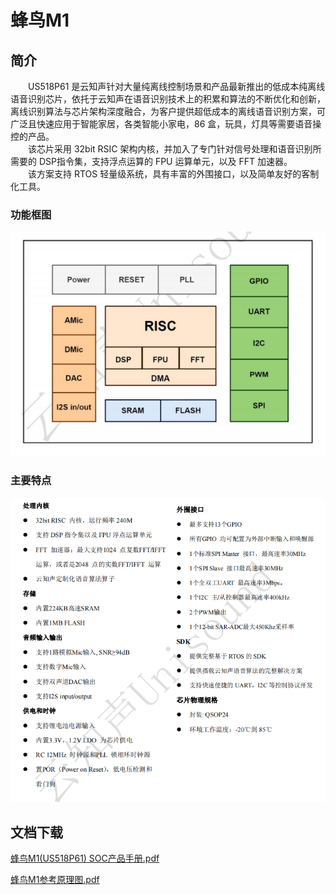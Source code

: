 # 蜂鸟M1

## 简介

&emsp;&emsp;US518P61 是云知声针对大量纯离线控制场景和产品最新推出的低成本纯离线语音识别芯片，依托于云知声在语音识别技术上的积累和算法的不断优化和创新，离线识别算法与芯片架构深度融合，为客户提供超低成本的离线语音识别方案，可广泛且快速应用于智能家居，各类智能小家电，86 盒，玩具，灯具等需要语音操控的产品。<br/>&emsp;&emsp;该芯片采用 32bit RSIC 架构内核，并加入了专门针对信号处理和语音识别所需要的 DSP指令集，支持浮点运算的 FPU 运算单元，以及 FFT 加速器。<br/>&emsp;&emsp;该方案支持 RTOS 轻量级系统，具有丰富的外围接口，以及简单友好的客制化工具。

### 功能框图

![img1](../../_static/document/Chip/fnM1/img1.png "功能框图")

### 主要特点

![img2](../../_static/document/Chip/fnM1/img2.png "主要特点")

## 文档下载

[蜂鸟M1(US518P61) SOC产品手册.pdf](../../_static/document/Chip/fnM1/%E8%9C%82%E9%B8%9FM1(US518P61)%20SOC%E4%BA%A7%E5%93%81%E6%89%8B%E5%86%8C.pdf)

[蜂鸟M1参考原理图.pdf](../../_static/document/Chip/fnM1/%E8%9C%82%E9%B8%9FM1%E5%8F%82%E8%80%83%E5%8E%9F%E7%90%86%E5%9B%BE.pdf)
